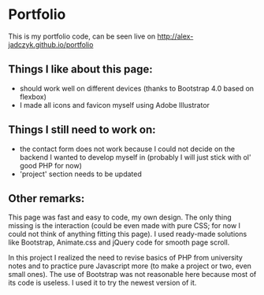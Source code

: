 # Portfolio
This is my portfolio code, can be seen live on http://alex-jadczyk.github.io/portfolio

## Things I like about this page:
- should work well on different devices (thanks to Bootstrap 4.0 based on flexbox)
- I made all icons and favicon myself using Adobe Illustrator

## Things I still need to work on:
- the contact form does not work because I could not decide on the backend I wanted to develop myself in (probably I will just stick with ol' good PHP for now)
- 'project' section needs to be updated

## Other remarks:

This page was fast and easy to code, my own design. The only thing missing is the interaction (could be even made with pure CSS; for now I could not think of anything fitting this page). I used ready-made solutions like Bootstrap, Animate.css and jQuery code for smooth page scroll.

In this project I realized the need to revise basics of PHP from university notes and to practice pure Javascript more (to make a project or two, even small ones). The use of Bootstrap was not reasonable here because most of its code is useless. I used it to try the newest version of it.
